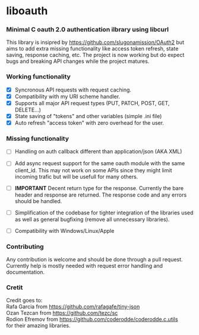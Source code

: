 # liboauth
### Minimal C oauth 2.0 authentication ilbrary using libcurl

This library is insipred by https://github.com/slugonamission/OAuth2
but aims to add extra missing functionality like access token refresh, 
state saving, response caching, etc.
The project is now working but do expect bugs
and breaking API changes while the project matures.

### Working functionality

- [x] Syncronous API requests with request caching.
- [x] Compatibility with my URI scheme handler.
- [x] Supports all major API request types (PUT, PATCH, POST, GET, DELETE...)
- [x] State saving of "tokens" and other variables (simple .ini file)
- [x] Auto refresh "access token" with zero overhead for the user.

### Missing functionality

- [ ] Handling on auth callback different than
application/json (AKA XML)

- [ ] Add async request support for the same oauth
module with the same client_id. This may not work on some
APIs since they might limit incoming trafic but will be
usefull for many others.

- [ ] <b>IMPORTANT</b> Decent return type for the response. Currently the 
bare header and response are returned. The response code
and any errors should be handled.

- [ ] Simplification of the codebase for tighter
integration of the libraries used as well as general
bugfixing (remove all unnecessary libraries). 

- [ ] Compatibility with Windows/Linux/Apple

### Contributing

Any contribution is welcome and should be done through a pull request. Currently
help is mostly needed with request error handling and documentation.

### Cretit

Credit goes to:<br>
Rafa Garcia from https://github.com/rafagafe/tiny-json<br>
Ozan Tezcan from https://github.com/tezc/sc<br>
Rodion Efremov from https://github.com/coderodde/coderodde.c.utils<br>
for their amazing libraries.

